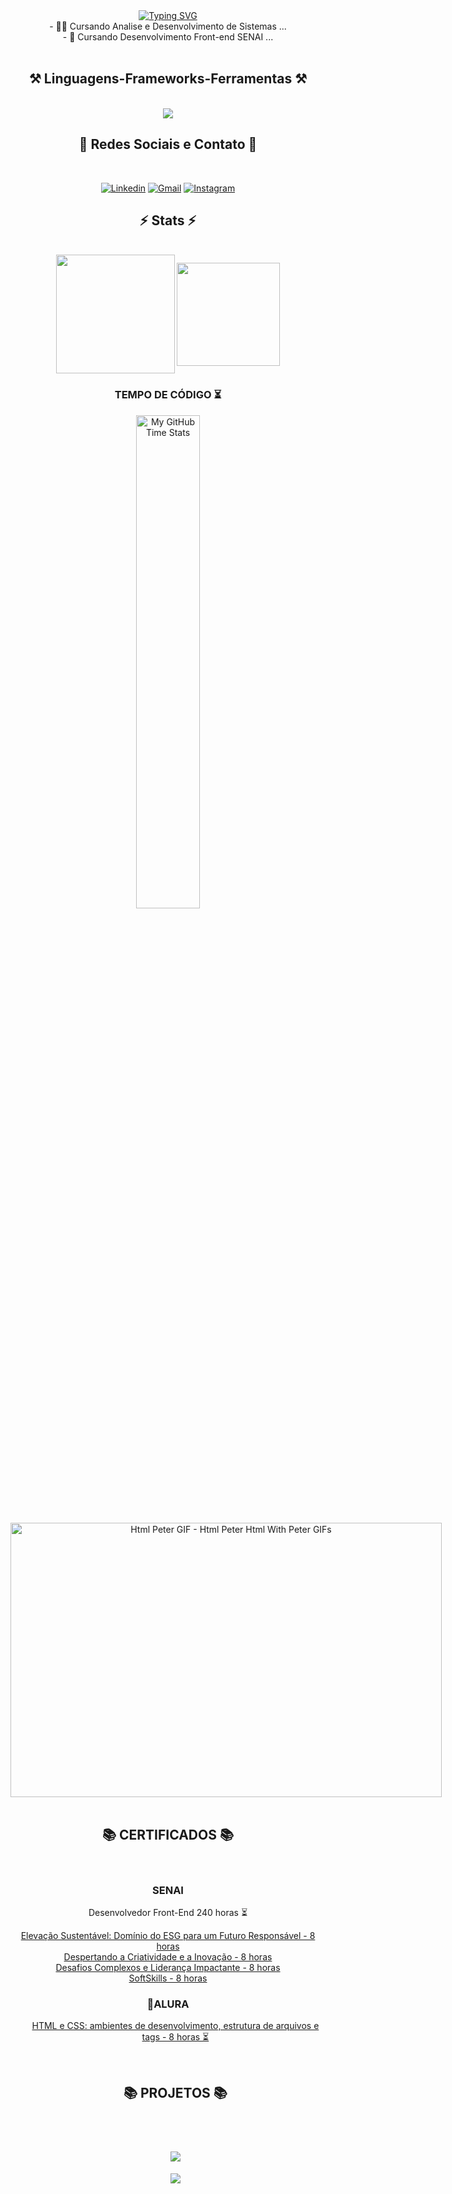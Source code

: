 <div  align="center" >
<a href="https://git.io/typing-svg"><img src="https://readme-typing-svg.herokuapp.com?font=Fira+code&size=35&pause=1000&center=true&random=false&width=500&lines=Ol%C3%A1!%F0%9F%91%8B;Eu+me+chamo+Dannicod+%F0%9F%92%BB" alt="Typing SVG" /></a>
</div>
<div  align="center" >
  - 👨‍💻 Cursando Analise e Desenvolvimento de Sistemas ...
  <br>
- 👾 Cursando Desenvolvimento Front-end SENAI ...
</div></br>
<h2 align="center" >⚒️ Linguagens-Frameworks-Ferramentas ⚒️</h2>
<br>
<div align="center" >
  <img src="https://skillicons.dev/icons?i=,html,css,vscode,github," />
</div>

<div align="center">
<h2 align="center" >
📕 Redes Sociais e Contato 
📕</h2>
<br>

 [![Linkedin](https://img.shields.io/badge/LinkedIn-0077B5?style=for-the-badge&logo=linkedin&logoColor=white)](https://www.linkedin.com/in/danielteixeirabsb/)
  [![Gmail](https://img.shields.io/badge/Gmail-D14836?style=for-the-badge&logo=gmail&logoColor=white)](mailto:eidaniel@outlook.com)
  [![Instagram](https://img.shields.io/badge/Instagram-E4405F?style=for-the-badge&logo=instagram&logoColor=white)](https://www.instagram.com/danielteixeiraz._?igsh=MXRjaXB3dmVmeXMydw=/)




<div align="center">
<h2 align="center" >⚡ Stats ⚡</h2>
<br>

  <img align="center" height="190em" src="https://github-readme-stats.vercel.app/api?username=dannicod&show_icons=true&theme=react&include_all_commits=true&count_private=false"/> 
  <img align="center" height="165em" src="https://github-readme-stats.vercel.app/api/top-langs/?username=dannicod&layout=compact&langs_count=7&theme=react"/>

  <h3>TEMPO DE CÓDIGO ⏳</h3>
   <img align="center" width="45%" src="https://github-readme-stats.vercel.app/api/wakatime?username=dannicod&theme=synthwave&size_weight=0.5&count_weight=0.5&title_color=36F9F6" alt="My GitHub Time Stats" />
</br>

<br>
<div align="center">
<img src="https://media1.tenor.com/m/XZmkTB1ShDcAAAAC/html-peter.gif" width="690" height="439.2168674698795" alt="Html Peter GIF - Html Peter Html With Peter GIFs" style="max-width: 690px;">
</div>
<br>
<div align="center">
<h2 align="center" >📚 CERTIFICADOS 📚</h2>
<br>
  <h3>SENAI</h3>
      <p> Desenvolvedor Front-End 240 horas ⏳</p>
      <a href="https://github.com/dannicod/Certificados/blob/main/SENAI-DF/Eleva%C3%A7%C3%A3o%20Sustent%C3%A1vel%20Dom%C3%ADnio%20do%20ESG%20para%20um%20Futuro%20Respons%C3%A1vel.pdf">Elevação Sustentável: Domínio do ESG para um Futuro Responsável - 8 horas</a>
      <br>
      <a href="https://github.com/dannicod/Certificados/blob/main/SENAI-DF/Despertando%20a%20Criatividade%20e%20a%20Inova%C3%A7%C3%A3o.pdf">Despertando a Criatividade e a Inovação - 8 horas</a>
      <br>
      <a href="https://github.com/dannicod/Certificados/blob/main/SENAI-DF/Desafios%20Complexos%20e%20Lideran%C3%A7a%20Impactante.pdf">Desafios Complexos e Liderança Impactante - 8 horas</a>
      <br>
      <a href="https://github.com/dannicod/Certificados/blob/main/SENAI-DF/SoftSkills.pdf">SoftSkills - 8 horas</a>
 <h3>🚀ALURA</h3>
  <ul>
    <a href="https://cursos.alura.com.br/course/html-css-ambiente-arquivos-tags"><p>HTML e CSS: ambientes de desenvolvimento, estrutura de arquivos e tags - 8 horas ⏳</p></a>
    <br>
<div align="center">
<h2 align="center" >📚 PROJETOS 📚</h2>
<br>

<h1 align="center">
<img src="https://readme-typing-svg.herokuapp.com/?font=Righteous&size=35&center=true&vCenter=true&width=500&height=70&duration=4000&lines=seja+bem+vindo!;" />
</h1>
<a href="https://github.com/thinkright20"> <img src="https://komarev.com/ghpvc/?username=dannicod&style=for-the-badge&color=brightgreen"> </a>

